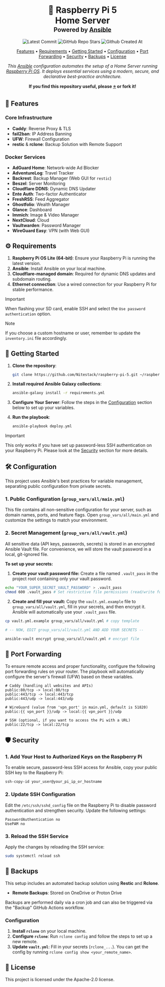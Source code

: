 <div align="center">
<h1>
  🍓 Raspberry Pi 5
  <br/>
  Home Server
  <br/>
  <sup>
    <sub>Powered by <a href="https://www.ansible.com/" target="_blank">Ansible</a></sub>
  </sup>
</h1>

![Latest Commit](https://img.shields.io/github/last-commit/Nitestack/raspberry-pi-5?style=for-the-badge)
![GitHub Repo Stars](https://img.shields.io/github/stars/Nitestack/raspberry-pi-5?style=for-the-badge)
![Github Created At](https://img.shields.io/github/created-at/Nitestack/raspberry-pi-5?style=for-the-badge)

[Features](#-features) • [Requirements](#️-requirements) • [Getting Started](#-getting-started) • [Configuration](#%EF%B8%8F-configuration) • [Port Forwarding](#-port-forwarding) • [Security](#%EF%B8%8F-security) • [Backups](#-backups) • [License](#-license)

_This [Ansible](https://www.ansible.com) configuration automates the setup of a Home Server running [Raspberry Pi OS](https://www.raspberrypi.com/software). It deploys essential services using a modern, secure, and declarative best-practice architecture._

<p>
  <strong>If you find this repository useful, please <a href="#" title="star">⭐️</a> or fork it!</strong>
</p>
</div>

## 🚀 Features

### Core Infrastructure

- **Caddy**: Reverse Proxy & TLS
- **fail2ban**: IP Address Banning
- **UFW**: Firewall Configuration
- **restic** & **rclone**: Backup Solution with Remote Support

### Docker Services

- **AdGuard Home**: Network-wide Ad Blocker
- **AdventureLog**: Travel Tracker
- **Backrest**: Backup Manager (Web GUI for `restic`)
- **Beszel**: Server Monitoring
- **Cloudflare DDNS**: Dynamic DNS Updater
- **Ente Auth**: Two-factor Authenticator
- **FreshRSS**: Feed Aggregator
- **Ghostfolio**: Wealth Manager
- **Glance**: Dashboard
- **Immich**: Image & Video Manager
- **NextCloud**: Cloud
- **Vaultwarden**: Password Manager
- **WireGuard Easy**: VPN (with Web GUI)

## ⚙️ Requirements

1. **Raspberry Pi OS Lite (64-bit)**: Ensure your Raspberry Pi is running the latest version.
2. **Ansible**: Install Ansible on your local machine.
3. **Cloudflare-managed domain**: Required for dynamic DNS updates and subdomain routing.
4. **Ethernet connection**: Use a wired connection for your Raspberry Pi for stable performance.

> [!Important]
> When flashing your SD card, enable SSH and select the `Use password authentication` option.

> [!Note]
> If you choose a custom hostname or user, remember to update the `inventory.ini` file accordingly.

## 🏁 Getting Started

1. **Clone the repository**:

   ```sh
   git clone https://github.com/Nitestack/raspberry-pi-5.git ~/raspberry-pi-5

2. **Install required Ansible Galaxy collections**:

    ```sh
    ansible-galaxy install -r requirements.yml
    ```

3. **Configure Your Server**: Follow the steps in the [Configuration](#%EF%B8%8F-configuration) section below to set up your variables.

4. **Run the playbook**:

    ```sh
    ansible-playbook deploy.yml
    ```

> [!IMPORTANT]
> This only works if you have set up password-less SSH authentication on your Raspberry Pi. Please look at the [Security](#%EF%B8%8F-security) section for more details.

## 🛠️ Configuration

This project uses Ansible's best practices for variable management, separating public configuration from private secrets.

### 1. Public Configuration (`group_vars/all/main.yml`)

This file contains all non-sensitive configuration for your server, such as domain names, ports, and feature flags. Open `group_vars/all/main.yml` and customize the settings to match your environment.

### 2. Secret Management (`group_vars/all/vault.yml`)

All sensitive data (API keys, passwords, secrets) is stored in an encrypted Ansible Vault file. For convenience, we will store the vault password in a local, git-ignored file.

**To set up your secrets:**

1. **Create your vault password file:** Create a file named `.vault_pass` in the project root containing only your vault password.

```sh
echo "YOUR_SUPER_SECRET_VAULT_PASSWORD" > .vault_pass
chmod 600 .vault_pass # Set restrictive file permissions (read/write for your user only)
```

2. **Create and fill your vault:** Copy the `vault.yml.example` file to `group_vars/all/vault.yml`, fill in your secrets, and then encrypt it. Ansible will automatically use your `.vault_pass` file.

```sh
cp vault.yml.example group_vars/all/vault.yml # copy template

# -- NOW, EDIT group_vars/all/vault.yml AND ADD YOUR SECRETS --

ansible-vault encrypt group_vars/all/vault.yml # encrypt file
```

## 🔌 Port Forwarding

To ensure remote access and proper functionality, configure the following port forwarding rules on your router. The playbook will automatically configure the server's firewall (UFW) based on these variables.

```plaintext
# Caddy (handling all websites and APIs)
public:80/tcp -> local:80/tcp
public:443/tcp -> local:443/tcp
public:443/udp -> local:443/udp

# WireGuard (value from 'vpn_port' in main.yml, default is 51820)
public:{{ vpn_port }}/udp -> local:{{ vpn_port }}/udp

# SSH (optional, if you want to access the Pi with a URL)
public:22/tcp -> local:22/tcp
```

## 🛡️ Security

### 1. Add Your Host to Authorized Keys on the Raspberry Pi

To enable secure, password-less SSH access for Ansible, copy your public SSH key to the Raspberry Pi:

```sh
ssh-copy-id your_user@your_pi_ip_or_hostname
```

### 2. Update SSH Configuration

Edit the `/etc/ssh/sshd_config` file on the Raspberry Pi to disable password authentication and strengthen security. Update the following settings:

```plaintext
PasswordAuthentication no
UsePAM no
```

### 3. Reload the SSH Service

Apply the changes by reloading the SSH service:

```sh
sudo systemctl reload ssh
```

## 💾 Backups

This setup includes an automated backup solution using **Restic** and **Rclone**.

- **Remote Backups**: Stored on OneDrive or Proton Drive

Backups are performed daily via a cron job and can also be triggered via the "Backup" GitHub Actions workflow.

### Configuration

1. **Install `rclone`** on your local machine.
2. **Configure `rclone`**: Run `rclone config` and follow the steps to set up a new remote.
3. **Update `vault.yml`**: Fill in your secrets (`rclone_...`). You can get the config by running `rclone config show <your_remote_name>`.

## 📝 License

This project is licensed under the Apache-2.0 license.
